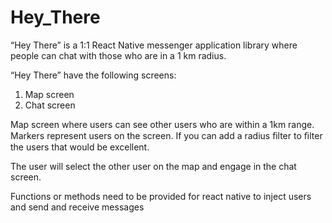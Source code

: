 

# Hey_There
“Hey There” is a 1:1 React Native messenger application library where people can chat with those who are in a 1 km radius.


“Hey There” have the following screens: 
1. Map screen
2. Chat screen

Map screen where users can see other users who are within a 1km range. Markers represent users on the screen. If you can add a radius ﬁlter to ﬁlter the users that would be excellent.

The user will select the other user on the map and engage in the chat screen.

Functions or methods need to be provided for react native to inject users and send and receive messages


